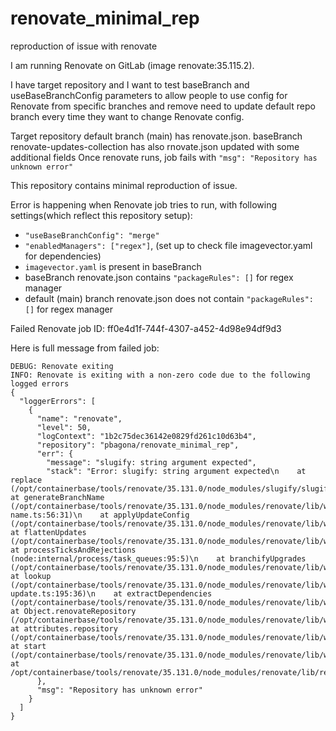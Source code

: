 # renovate_minimal_rep
reproduction of issue with renovate

I am running Renovate on GitLab (image renovate:35.115.2).

I have target repository and I want to test baseBranch and useBaseBranchConfig parameters to allow people to use config for Renovate from specific branches and remove need to update default repo branch every time they want to change Renovate config.

Target repository default branch (main) has renovate.json.
baseBranch renovate-updates-collection has also rnovate.json updated with some additional fields
Once renovate runs, job fails with `"msg": "Repository has unknown error"`

This repository contains minimal reproduction of issue.

Error is happening when Renovate job tries to run, with following settings(which reflect this repository setup):
- `"useBaseBranchConfig": "merge"`
- `"enabledManagers": ["regex"]`, (set up to check file imagevector.yaml for dependencies)
- `imagevector.yaml` is present in baseBranch
- baseBranch renovate.json contains `"packageRules": []` for regex manager
- default (main) branch renovate.json does not contain `"packageRules": []` for regex manager

Failed Renovate job ID: ff0e4d1f-744f-4307-a452-4d98e94df9d3

Here is full message from failed job:

```
DEBUG: Renovate exiting
INFO: Renovate is exiting with a non-zero code due to the following logged errors
{
  "loggerErrors": [
    {
      "name": "renovate",
      "level": 50,
      "logContext": "1b2c75dec36142e0829fd261c10d63b4",
      "repository": "pbagona/renovate_minimal_rep",
      "err": {
        "message": "slugify: string argument expected",
        "stack": "Error: slugify: string argument expected\n    at replace (/opt/containerbase/tools/renovate/35.131.0/node_modules/slugify/slugify.js:20:13)\n    at generateBranchName (/opt/containerbase/tools/renovate/35.131.0/node_modules/renovate/lib/workers/repository/updates/branch-name.ts:56:31)\n    at applyUpdateConfig (/opt/containerbase/tools/renovate/35.131.0/node_modules/renovate/lib/workers/repository/updates/flatten.ts:60:21)\n    at flattenUpdates (/opt/containerbase/tools/renovate/35.131.0/node_modules/renovate/lib/workers/repository/updates/flatten.ts:127:28)\n    at processTicksAndRejections (node:internal/process/task_queues:95:5)\n    at branchifyUpgrades (/opt/containerbase/tools/renovate/35.131.0/node_modules/renovate/lib/workers/repository/updates/branchify.ts:22:19)\n    at lookup (/opt/containerbase/tools/renovate/35.131.0/node_modules/renovate/lib/workers/repository/process/extract-update.ts:195:36)\n    at extractDependencies (/opt/containerbase/tools/renovate/35.131.0/node_modules/renovate/lib/workers/repository/process/index.ts:142:31)\n    at Object.renovateRepository (/opt/containerbase/tools/renovate/35.131.0/node_modules/renovate/lib/workers/repository/index.ts:61:9)\n    at attributes.repository (/opt/containerbase/tools/renovate/35.131.0/node_modules/renovate/lib/workers/global/index.ts:184:11)\n    at start (/opt/containerbase/tools/renovate/35.131.0/node_modules/renovate/lib/workers/global/index.ts:169:7)\n    at /opt/containerbase/tools/renovate/35.131.0/node_modules/renovate/lib/renovate.ts:18:22"
      },
      "msg": "Repository has unknown error"
    }
  ]
}

```
